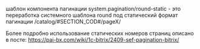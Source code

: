 шаблон компонента пагинации system.pagination/round-static  - это переработка системного шаблона round под статический формат пагинации /catalog/#SECTION_COD#/pageX/

Более подробно использование статических номеров страниц описано в посте: <a href="https://pai-bx.com/wiki/1c-bitrix/2409-sef-pagination-bitrix/">https://pai-bx.com/wiki/1c-bitrix/2409-sef-pagination-bitrix/</a>
